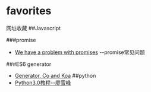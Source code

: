 # favorites
网址收藏
##Javascript

###promise
* [We have a problem with promises](http://pouchdb.com/2015/05/18/we-have-a-problem-with-promises.html?utm_source=javascriptweekly&utm_medium=email)
--promise常见问题

###ES6 generator
* [Generator, Co and Koa](https://github.com/dead-horse/co-and-koa-talk)
##python
* [Python3.0教程--廖雪峰](http://www.liaoxuefeng.com/wiki/0014316089557264a6b348958f449949df42a6d3a2e542c000)
